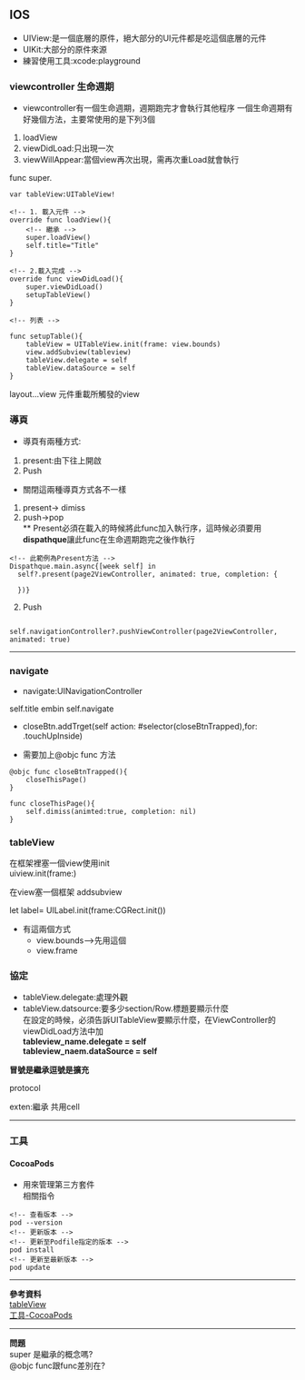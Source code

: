 ## IOS
* UIView:是一個底層的原件，絕大部分的UI元件都是吃這個底層的元件
* UIKit:大部分的原件來源
* 練習使用工具:xcode:playground


### viewcontroller 生命週期  
- viewcontroller有一個生命週期，週期跑完才會執行其他程序
一個生命週期有好幾個方法，主要常使用的是下列3個
1. loadView
2. viewDidLoad:只出現一次
3. viewWillAppear:當個view再次出現，需再次重Load就會執行

func
super.

```
var tableView:UITableView!

<!-- 1. 載入元件 -->
override func loadView(){
    <!-- 繼承 -->
    super.loadView()
    self.title="Title"
}

<!-- 2.載入完成 -->
override func viewDidLoad(){
    super.viewDidLoad()
    setupTableView()
}

<!-- 列表 -->

func setupTable(){
    tableView = UITableView.init(frame: view.bounds)
    view.addSubview(tableview) 
    tableView.delegate = self
    tableView.dataSource = self
}

```
layout...view
元件重載所觸發的view

### 導頁
- 導頁有兩種方式:
1. present:由下往上開啟
2. Push
- 關閉這兩種導頁方式各不一樣  
1. present-> dimiss  
2. push->pop  
** Present必須在載入的時候將此func加入執行序，這時候必須要用**dispathque**讓此func在生命週期跑完之後作執行
```
<!-- 此範例為Present方法 -->
Dispathque.main.async{[week self] in
  self?.present(page2ViewController, animated: true, completion: {

  })}

```

2. Push
```

self.navigationController?.pushViewController(page2ViewController, animated: true)

```

----
### navigate
- navigate:UINavigationController

self.title
embin 
self.navigate

- closeBtn.addTrget(self action: #selector(closeBtnTrapped),for: .touchUpInside)
<!-- closeBtnTrapped是一個點擊的方法需另外定義 -->
<!-- 點擊方法 -->
- 需要加上@objc func 方法
```
@objc func closeBtnTrapped(){
    closeThisPage()
}

func closeThisPage(){
    self.dimiss(animted:true, completion: nil)
}

```

### tableView

在框架裡塞一個view使用init   
uiview.init(frame:)
<!-- 詳細code在引用的時候 -->
<!-- 新的框架的概念 -->
在view塞一個框架
addsubview

let label= UILabel.init(frame:CGRect.init())

- 有這兩個方式
  - view.bounds-->先用這個
  - view.frame

### 協定
- tableView.delegate:處理外觀
- tableView.datsource:要多少section/Row.標題要顯示什麼  
在設定的時候，必須告訴UITableView要顯示什麼，在ViewController的viewDidLoad方法中加  
**tableview_name.delegate = self**  
**tableview_naem.dataSource = self**   

**冒號是繼承逗號是擴充**

protocol


exten:繼承
共用cell

---

### 工具  
#### CocoaPods
- 用來管理第三方套件   
相關指令  
```
<!-- 查看版本 --> 
pod --version
<!-- 更新版本 -->
<!-- 更新至Podfile指定的版本 -->
pod install
<!-- 更新至最新版本 -->
pod update

```


---

**參考資料**   
[tableView](https://ithelp.ithome.com.tw/articles/10193458)  
[工具-CocoaPods](https://medium.com/@mikru168/ios-%E9%80%8F%E9%81%8E-cocaopod-%E4%BE%86%E7%AE%A1%E7%90%86%E7%AC%AC%E4%B8%89%E6%96%B9%E7%9A%84%E5%A5%97%E4%BB%B6-ba783ced09f6)

---
**問題**  
super 是繼承的概念嗎?  
@objc func跟func差別在?
